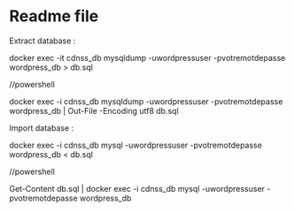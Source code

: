 # Readme file

Extract database :

docker exec -it cdnss_db mysqldump -uwordpressuser -pvotremotdepasse wordpress_db > db.sql

//powershell

docker exec -i cdnss_db mysqldump -uwordpressuser -pvotremotdepasse wordpress_db | Out-File -Encoding utf8 db.sql

Import database :

docker exec -i cdnss_db mysql -uwordpressuser -pvotremotdepasse wordpress_db < db.sql

//powershell

Get-Content db.sql | docker exec -i cdnss_db mysql -uwordpressuser -pvotremotdepasse wordpress_db
